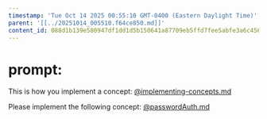 ```yaml
---
timestamp: 'Tue Oct 14 2025 00:55:10 GMT-0400 (Eastern Daylight Time)'
parent: '[[../20251014_005510.f64ce850.md]]'
content_id: 088d1b139e580947df1dd1d5b150641a87709eb5ffd7fee5abfe3a6c4561c131
---
```


# prompt:

This is how you implement a concept:
[@implementing-concepts.md](../../design/background/implementing-concepts.md)

Please implement the following concept:
[@passwordAuth.md](../../design/specificConceptSpecs/passwordAuth.md)
